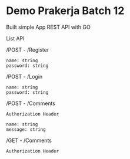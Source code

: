 
# Demo Prakerja Batch 12

Built simple App REST API with GO

List API

/POST - /Register

    name: string
    password: string

/POST - /Login

    name: string
    password: string

/POST - /Comments

    Authorization Header

    name: string
    message: string

/GET - /Comments

    Authorization Header




